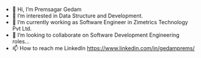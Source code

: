 - 👋 Hi, I’m Premsagar Gedam
- 👀 I’m interested in Data Structure and Development.
- 🌱 I’m currently working as Software Engineer in Zimetrics Technology Pvt Ltd. 
- 💞️ I’m looking to collaborate on Software Development Engineering roles...
- 📫 How to reach me LinkedIn https://www.linkedin.com/in/gedamprems/

<!---
gedaprems/gedaprems is a ✨ special ✨ repository because its `README.md` (this file) appears on your GitHub profile.
You can click the Preview link to take a look at your changes.
--->
